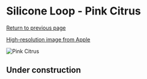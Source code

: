 # Silicone Loop - Pink Citrus

[Return to previous page](/airtag)

[High-resolution image from Apple](https://store.storeimages.cdn-apple.com/8756/as-images.apple.com/is/MLYY3?wid=4500&hei=4500&fmt=png)

<div style="width: 500px"><img src="/almost_uncompressed/MLYY3.webp" alt="Pink Citrus"></div>

## Under construction
